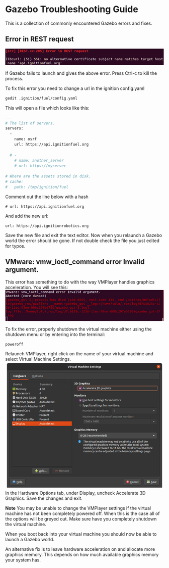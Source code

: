 # Gazebo Troubleshooting Guide 

This is a collection of commonly encountered Gazebo errors and fixes.

## Error in REST request
![Error in REST request screenshot](GazeboErrorImages/ErrorREST.png)

If Gazebo fails to launch and gives the above error. Press Ctrl-c to kill the process.

To fix this error you need to change a url in the ignition config.yaml
```bash
gedit .ignition/fuel/config.yaml
```
This will open a file which looks like this:
```bash
---
# The list of servers.
servers:
  -
    name: osrf
    url: https://api.ignitionfuel.org

  # -
    # name: another_server
    # url: https://myserver

# Where are the assets stored in disk.
# cache:
#   path: /tmp/ignition/fuel
```
Comment out the line below with a hash
```
# url: https://api.ignitionfuel.org
```
And add the new url:
```
url: https://api.ignitionrobotics.org
```
Save the new file and exit the text editor. Now when you relaunch a Gazebo world the error
should be gone. If not double check the file you just edited for typos.

## VMware: vmw_ioctl_command error Invalid argument.
This error has something to do with the way VMPlayer handles graphics acceleration. You will see this:
![Virtual machine error](GazeboErrorImages/VM_error.PNG)

To fix the error, properly shutdown the virtual machine either using the shutdown menu or by
entering into the terminal:
```
poweroff
```
Relaunch VMPlayer, right click on the name of your virtual machine and select Virtual
Machine Settings.
![Virtual Machine Settings Screenshot](GazeboErrorImages/VMPlayerSettings.png)
In the Hardware Options tab, under Display, uncheck Accelerate 3D Graphics.
Save the changes and exit. 

**Note** You may be unable to change the VMPlayer settings if the virtual machine has not
been completely powered off. When this is the case all of the options will be greyed out.
Make sure have you completely shutdown the virtual machine.

When you boot back into your virtual machine you should now be able to launch a Gazebo
world.

An alternative fix is to leave hardware acceleration on and allocate more graphics memory.
This depends on how much available graphics memory your system has.
